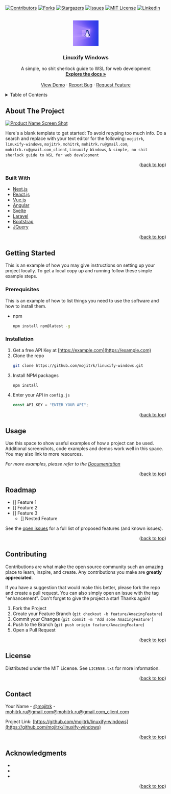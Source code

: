 <div id="top"></div>

[![Contributors][contributors-shield]][contributors-url]
[![Forks][forks-shield]][forks-url]
[![Stargazers][stars-shield]][stars-url]
[![Issues][issues-shield]][issues-url]
[![MIT License][license-shield]][license-url]
[![LinkedIn][linkedin-shield]][linkedin-url]

<!-- PROJECT LOGO -->
<br />
<div align="center">
  <a href="https://github.com/mojitrk/linuxify-windows">
    <img src="public/img/header.png" alt="Logo" width="80" height="80">
  </a>

<h3 align="center">Linuxify Windows</h3>

  <p align="center">
    A simple, no shit sherlock guide to WSL for web development
    <br />
    <a href="https://github.com/mojitrk/linuxify-windows"><strong>Explore the docs »</strong></a>
    <br />
    <br />
    <a href="https://github.com/mojitrk/linuxify-windows">View Demo</a>
    ·
    <a href="https://github.com/mojitrk/linuxify-windows/issues">Report Bug</a>
    ·
    <a href="https://github.com/mojitrk/linuxify-windows/issues">Request Feature</a>
  </p>
</div>

<!-- TABLE OF CONTENTS -->
<details>
  <summary>Table of Contents</summary>
  <ol>
    <li>
      <a href="#about-the-project">About The Project</a>
      <ul>
        <li><a href="#built-with">Built With</a></li>
      </ul>
    </li>
    <li>
      <a href="#getting-started">Getting Started</a>
      <ul>
        <li><a href="#prerequisites">Prerequisites</a></li>
        <li><a href="#installation">Installation</a></li>
      </ul>
    </li>
    <li><a href="#usage">Usage</a></li>
    <li><a href="#roadmap">Roadmap</a></li>
    <li><a href="#contributing">Contributing</a></li>
    <li><a href="#license">License</a></li>
    <li><a href="#contact">Contact</a></li>
    <li><a href="#acknowledgments">Acknowledgments</a></li>
  </ol>
</details>

<!-- ABOUT THE PROJECT -->

## About The Project

[![Product Name Screen Shot][product-screenshot]](https://example.com)

Here's a blank template to get started: To avoid retyping too much info. Do a search and replace with your text editor for the following: `mojitrk`, `linuxify-windows`, `mojitrk`, `mohitrk`, `mohitrk.ru@gmail.com`, `mohitrk.ru@gmail.com_client`, `Linuxify Windows`, `A simple, no shit sherlock guide to WSL for web development`

<p align="right">(<a href="#top">back to top</a>)</p>

### Built With

- [Next.js](https://nextjs.org/)
- [React.js](https://reactjs.org/)
- [Vue.js](https://vuejs.org/)
- [Angular](https://angular.io/)
- [Svelte](https://svelte.dev/)
- [Laravel](https://laravel.com)
- [Bootstrap](https://getbootstrap.com)
- [JQuery](https://jquery.com)

<p align="right">(<a href="#top">back to top</a>)</p>

<!-- GETTING STARTED -->

## Getting Started

This is an example of how you may give instructions on setting up your project locally.
To get a local copy up and running follow these simple example steps.

### Prerequisites

This is an example of how to list things you need to use the software and how to install them.

- npm
  ```sh
  npm install npm@latest -g
  ```

### Installation

1. Get a free API Key at [https://example.com](https://example.com)
2. Clone the repo
   ```sh
   git clone https://github.com/mojitrk/linuxify-windows.git
   ```
3. Install NPM packages
   ```sh
   npm install
   ```
4. Enter your API in `config.js`
   ```js
   const API_KEY = "ENTER YOUR API";
   ```

<p align="right">(<a href="#top">back to top</a>)</p>

<!-- USAGE EXAMPLES -->

## Usage

Use this space to show useful examples of how a project can be used. Additional screenshots, code examples and demos work well in this space. You may also link to more resources.

_For more examples, please refer to the [Documentation](https://example.com)_

<p align="right">(<a href="#top">back to top</a>)</p>

<!-- ROADMAP -->

## Roadmap

- [] Feature 1
- [] Feature 2
- [] Feature 3
  - [] Nested Feature

See the [open issues](https://github.com/mojitrk/linuxify-windows/issues) for a full list of proposed features (and known issues).

<p align="right">(<a href="#top">back to top</a>)</p>

<!-- CONTRIBUTING -->

## Contributing

Contributions are what make the open source community such an amazing place to learn, inspire, and create. Any contributions you make are **greatly appreciated**.

If you have a suggestion that would make this better, please fork the repo and create a pull request. You can also simply open an issue with the tag "enhancement".
Don't forget to give the project a star! Thanks again!

1. Fork the Project
2. Create your Feature Branch (`git checkout -b feature/AmazingFeature`)
3. Commit your Changes (`git commit -m 'Add some AmazingFeature'`)
4. Push to the Branch (`git push origin feature/AmazingFeature`)
5. Open a Pull Request

<p align="right">(<a href="#top">back to top</a>)</p>

<!-- LICENSE -->

## License

Distributed under the MIT License. See `LICENSE.txt` for more information.

<p align="right">(<a href="#top">back to top</a>)</p>

<!-- CONTACT -->

## Contact

Your Name - [@mojitrk](https://twitter.com/mojitrk) - mohitrk.ru@gmail.com@mohitrk.ru@gmail.com_client.com

Project Link: [https://github.com/mojitrk/linuxify-windows](https://github.com/mojitrk/linuxify-windows)

<p align="right">(<a href="#top">back to top</a>)</p>

<!-- ACKNOWLEDGMENTS -->

## Acknowledgments

- []()
- []()
- []()

<p align="right">(<a href="#top">back to top</a>)</p>

<!-- MARKDOWN LINKS & IMAGES -->
<!-- https://www.markdownguide.org/basic-syntax/#reference-style-links -->

[contributors-shield]: https://img.shields.io/github/contributors/mojitrk/linuxify-windows.svg?style=for-the-badge
[contributors-url]: https://github.com/mojitrk/linuxify-windows/graphs/contributors
[forks-shield]: https://img.shields.io/github/forks/mojitrk/linuxify-windows.svg?style=for-the-badge
[forks-url]: https://github.com/mojitrk/linuxify-windows/network/members
[stars-shield]: https://img.shields.io/github/stars/mojitrk/linuxify-windows.svg?style=for-the-badge
[stars-url]: https://github.com/mojitrk/linuxify-windows/stargazers
[issues-shield]: https://img.shields.io/github/issues/mojitrk/linuxify-windows.svg?style=for-the-badge
[issues-url]: https://github.com/mojitrk/linuxify-windows/issues
[license-shield]: https://img.shields.io/github/license/mojitrk/linuxify-windows.svg?style=for-the-badge
[license-url]: https://github.com/mojitrk/linuxify-windows/blob/master/LICENSE.txt
[linkedin-shield]: https://img.shields.io/badge/-LinkedIn-black.svg?style=for-the-badge&logo=linkedin&colorB=555
[linkedin-url]: https://linkedin.com/in/mohitrk
[product-screenshot]: images/screenshot.png
